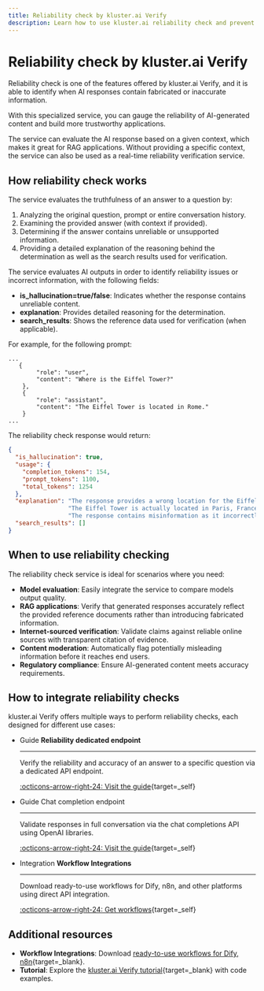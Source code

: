 ```yaml
---
title: Reliability check by kluster.ai Verify
description: Learn how to use kluster.ai reliability check and prevent unreliable content in your applications using kluster.ai's specialized kluster.ai verify.
---
```


# Reliability check by kluster.ai Verify

Reliability check is one of the features offered by kluster.ai Verify, and it is able to identify when AI responses contain fabricated or inaccurate information.

With this specialized service, you can gauge the reliability of AI-generated content and build more trustworthy applications.

The service can evaluate the AI response based on a given context, which makes it great for RAG applications. Without providing a specific context, the service can also be used as a real-time reliability verification service.

## How reliability check works

The service evaluates the truthfulness of an answer to a question by:

1. Analyzing the original question, prompt or entire conversation history.
2. Examining the provided answer (with context if provided).
3. Determining if the answer contains unreliable or unsupported information.
4. Providing a detailed explanation of the reasoning behind the determination as well as the search results used for verification.
    
The service evaluates AI outputs in order to identify reliability issues or incorrect information, with the following fields:

- **is_hallucination=true/false**: Indicates whether the response contains unreliable content.
- **explanation**: Provides detailed reasoning for the determination.
- **search_results**: Shows the reference data used for verification (when applicable).

For example, for the following prompt:

```
...
   {
        "role": "user",
        "content": "Where is the Eiffel Tower?"
    },
    {
        "role": "assistant",
        "content": "The Eiffel Tower is located in Rome."
    }
...
```

The reliability check response would return:

```json
{
  "is_hallucination": true,
  "usage": {
    "completion_tokens": 154,
    "prompt_tokens": 1100,
    "total_tokens": 1254
  },
  "explanation": "The response provides a wrong location for the Eiffel Tower.\n"
                 "The Eiffel Tower is actually located in Paris, France, not in Rome.\n"
                 "The response contains misinformation as it incorrectly states the tower's location.",
  "search_results": []
}
```

## When to use reliability checking

The reliability check service is ideal for scenarios where you need:

- **Model evaluation**: Easily integrate the service to compare models output quality.
- **RAG applications**: Verify that generated responses accurately reflect the provided reference documents rather than introducing fabricated information.
- **Internet-sourced verification**: Validate claims against reliable online sources with transparent citation of evidence.
- **Content moderation**: Automatically flag potentially misleading information before it reaches end users.
- **Regulatory compliance**: Ensure AI-generated content meets accuracy requirements.

## How to integrate reliability checks

kluster.ai Verify offers multiple ways to perform reliability checks, each designed for different use cases:

<div class="grid cards" markdown>

-   <span class="badge guide">Guide</span> __Reliability dedicated endpoint__

    ---

    Verify the reliability and accuracy of an answer to a specific question via a dedicated API endpoint.

    [:octicons-arrow-right-24: Visit the guide](/get-started/verify/reliability/dedicated-api/){target=\_self}

-   <span class="badge guide">Guide</span> Chat completion endpoint

    ---

    Validate responses in full conversation via the chat completions API using OpenAI libraries.

    [:octicons-arrow-right-24: Visit the guide](/get-started/verify/reliability/chat-completion/){target=\_self}

-   <span class="badge integration">Integration</span> __Workflow Integrations__

    ---

    Download ready-to-use workflows for Dify, n8n, and other platforms using direct API integration.

    [:octicons-arrow-right-24: Get workflows](/get-started/verify/reliability/workflow-integrations/){target=\_self}

</div>

## Additional resources

- **Workflow Integrations**: Download [ready-to-use workflows for Dify, n8n](/get-started/verify/reliability/workflow-integrations/){target=\_blank}.
- **Tutorial**: Explore the [kluster.ai Verify tutorial](/tutorials/klusterai-api/reliability-check){target=\_blank} with code examples.

